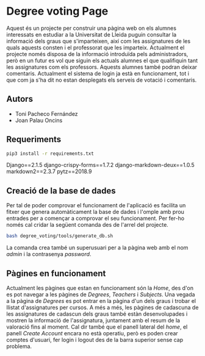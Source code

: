 # Degree voting Page

Aquest és un projecte per construir una pàgina web on els alumnes interessats en estudiar a la Universitat de Lleida puguin consultar la informació dels graus que s'imparteixen, així com les assignatures de les quals aquests consten i el professorat que les imparteix.
Actualment el projecte només disposa de la informació introduïda pels administradors, però en un futur es vol que siguin els actuals alumnes el que qualifiquin tant les assignatures com els professors. Aquests alumnes també podran deixar comentaris.
Actualment el sistema de login ja està en funcionament, tot i que com ja s'ha dit no estan desplegats els serveis de votació i comentaris.

## Autors
* Toni Pacheco Fernández
* Joan Palau Oncins

## Requeriments
```bash
pip3 install -r requirements.txt  
```
Django==2.1.5
django-crispy-forms==1.7.2
django-markdown-deux==1.0.5
markdown2==2.3.7
pytz==2018.9

## Creació de la base de dades
Per tal de poder comprovar el funcionament de l'aplicació es facilita un fitxer que genera automàticament la base de dades i l'omple amb prou entrades per a començar a comprovar el seu funcionament.
Per fer-ho només cal cridar la següent comanda des de l'arrel del projecte.
```bash
bash degree_voting/tools/generate_db.sh
```
La comanda crea també un superusuari per a la pàgina web amb el nom *admin* i la contrasenya *password*.

## Pàgines en funcionament
Actualment les pàgines que estan en funcionament són la *Home*, des d'on es pot navegar a les pàgines de *Degrees*, *Teachers* i *Subjects*.
Una vegada a la pàgina de *Degrees* es pot entrar en la pàgina d'un dels graus i trobar el llistat d'assignatures per cursos.
A més a més, les pàgines de cadascuna de les assignatures de cadascun dels graus també estàn desenvolupades i mostren la informació de l'assignatura, juntament amb el resum de la valoració fins al moment.
Cal dir també que el panell lateral del *home*, el panell *Create Account* encara no està operatiu, però es poden crear comptes d'usuari, fer login i logout des de la barra superior sense cap problema.
